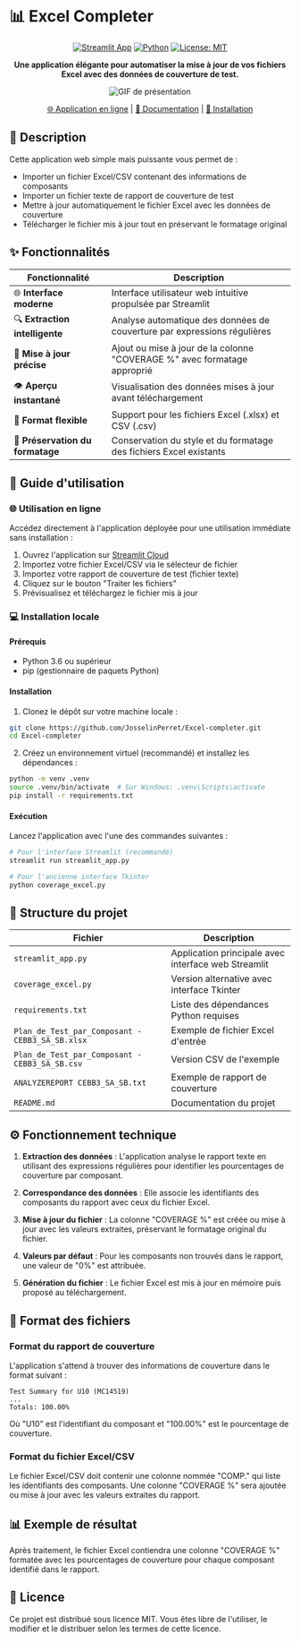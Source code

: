 # 📊 Excel Completer

<div align="center">

[![Streamlit App](https://static.streamlit.io/badges/streamlit_badge_black_white.svg)](https://josselinperret-excel-completer-streamlit-app-7ep3fi.streamlit.app/)
[![Python](https://img.shields.io/badge/Python-3.6+-blue.svg)](https://www.python.org/downloads/)
[![License: MIT](https://img.shields.io/badge/License-MIT-yellow.svg)](https://opensource.org/licenses/MIT)

**Une application élégante pour automatiser la mise à jour de vos fichiers Excel avec des données de couverture de test.**

![GIF de présentation](presentation.gif)

[🌐 Application en ligne](https://josselinperret-excel-completer-streamlit-app-7ep3fi.streamlit.app/) | [📖 Documentation](#-fonctionnalités) | [🚀 Installation](#-installation-locale)

</div>

## 🎯 Description

Cette application web simple mais puissante vous permet de :

- Importer un fichier Excel/CSV contenant des informations de composants
- Importer un fichier texte de rapport de couverture de test
- Mettre à jour automatiquement le fichier Excel avec les données de couverture
- Télécharger le fichier mis à jour tout en préservant le formatage original

## ✨ Fonctionnalités

| Fonctionnalité | Description |
|----------------|-------------|
| 🌐 **Interface moderne** | Interface utilisateur web intuitive propulsée par Streamlit |
| 🔍 **Extraction intelligente** | Analyse automatique des données de couverture par expressions régulières |
| 🔄 **Mise à jour précise** | Ajout ou mise à jour de la colonne "COVERAGE %" avec formatage approprié |
| 👁️ **Aperçu instantané** | Visualisation des données mises à jour avant téléchargement |
| 📁 **Format flexible** | Support pour les fichiers Excel (.xlsx) et CSV (.csv) |
| 🎨 **Préservation du formatage** | Conservation du style et du formatage des fichiers Excel existants |

## 🚀 Guide d'utilisation

### 🌐 Utilisation en ligne

Accédez directement à l'application déployée pour une utilisation immédiate sans installation :

1. Ouvrez l'application sur [Streamlit Cloud](https://josselinperret-excel-completer-streamlit-app-7ep3fi.streamlit.app/)
2. Importez votre fichier Excel/CSV via le sélecteur de fichier
3. Importez votre rapport de couverture de test (fichier texte)
4. Cliquez sur le bouton "Traiter les fichiers"
5. Prévisualisez et téléchargez le fichier mis à jour

### 💻 Installation locale

#### Prérequis

- Python 3.6 ou supérieur
- pip (gestionnaire de paquets Python)

#### Installation

1. Clonez le dépôt sur votre machine locale :

```bash
git clone https://github.com/JosselinPerret/Excel-completer.git
cd Excel-completer
```

2. Créez un environnement virtuel (recommandé) et installez les dépendances :

```bash
python -m venv .venv
source .venv/bin/activate  # Sur Windows: .venv\Scripts\activate
pip install -r requirements.txt
```

#### Exécution

Lancez l'application avec l'une des commandes suivantes :

```bash
# Pour l'interface Streamlit (recommandé)
streamlit run streamlit_app.py
```

```bash
# Pour l'ancienne interface Tkinter
python coverage_excel.py
```

## 📂 Structure du projet

| Fichier | Description |
|---------|-------------|
| `streamlit_app.py` | Application principale avec interface web Streamlit |
| `coverage_excel.py` | Version alternative avec interface Tkinter |
| `requirements.txt` | Liste des dépendances Python requises |
| `Plan_de_Test_par_Composant - CEBB3_SA_SB.xlsx` | Exemple de fichier Excel d'entrée |
| `Plan_de_Test_par_Composant - CEBB3_SA_SB.csv` | Version CSV de l'exemple |
| `ANALYZEREPORT CEBB3_SA_SB.txt` | Exemple de rapport de couverture |
| `README.md` | Documentation du projet |

## ⚙️ Fonctionnement technique

1. **Extraction des données** : L'application analyse le rapport texte en utilisant des expressions régulières pour identifier les pourcentages de couverture par composant.
   
2. **Correspondance des données** : Elle associe les identifiants des composants du rapport avec ceux du fichier Excel.
   
3. **Mise à jour du fichier** : La colonne "COVERAGE %" est créée ou mise à jour avec les valeurs extraites, préservant le formatage original du fichier.
   
4. **Valeurs par défaut** : Pour les composants non trouvés dans le rapport, une valeur de "0%" est attribuée.
   
5. **Génération du fichier** : Le fichier Excel est mis à jour en mémoire puis proposé au téléchargement.

## 📄 Format des fichiers

### Format du rapport de couverture

L'application s'attend à trouver des informations de couverture dans le format suivant :

```text
Test Summary for U10 (MC14519)
...
Totals: 100.00%
```

Où "U10" est l'identifiant du composant et "100.00%" est le pourcentage de couverture.

### Format du fichier Excel/CSV

Le fichier Excel/CSV doit contenir une colonne nommée "COMP." qui liste les identifiants des composants.
Une colonne "COVERAGE %" sera ajoutée ou mise à jour avec les valeurs extraites du rapport.

## 📊 Exemple de résultat

Après traitement, le fichier Excel contiendra une colonne "COVERAGE %" formatée avec les pourcentages de couverture pour chaque composant identifié dans le rapport.

## 📝 Licence

Ce projet est distribué sous licence MIT. Vous êtes libre de l'utiliser, le modifier et le distribuer selon les termes de cette licence.
